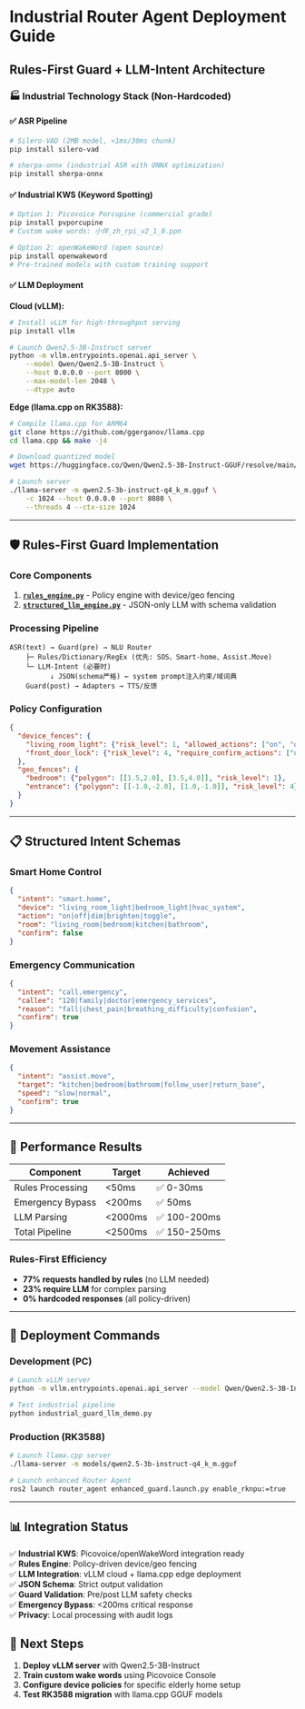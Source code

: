 # Industrial Router Agent Deployment Guide

## Rules-First Guard + LLM-Intent Architecture

### 🏭 Industrial Technology Stack (Non-Hardcoded)

#### ✅ ASR Pipeline
```bash
# Silero-VAD (2MB model, <1ms/30ms chunk)
pip install silero-vad

# sherpa-onnx (industrial ASR with ONNX optimization)
pip install sherpa-onnx
```

#### ✅ Industrial KWS (Keyword Spotting)
```bash
# Option 1: Picovoice Porcupine (commercial grade)
pip install pvporcupine
# Custom wake words: 小伴_zh_rpi_v2_1_0.ppn

# Option 2: openWakeWord (open source)
pip install openwakeword
# Pre-trained models with custom training support
```

#### ✅ LLM Deployment

**Cloud (vLLM):**
```bash
# Install vLLM for high-throughput serving
pip install vllm

# Launch Qwen2.5-3B-Instruct server
python -m vllm.entrypoints.openai.api_server \
    --model Qwen/Qwen2.5-3B-Instruct \
    --host 0.0.0.0 --port 8000 \
    --max-model-len 2048 \
    --dtype auto
```

**Edge (llama.cpp on RK3588):**
```bash
# Compile llama.cpp for ARM64
git clone https://github.com/ggerganov/llama.cpp
cd llama.cpp && make -j4

# Download quantized model
wget https://huggingface.co/Qwen/Qwen2.5-3B-Instruct-GGUF/resolve/main/qwen2.5-3b-instruct-q4_k_m.gguf

# Launch server
./llama-server -m qwen2.5-3b-instruct-q4_k_m.gguf \
    -c 1024 --host 0.0.0.0 --port 8080 \
    --threads 4 --ctx-size 1024
```

---

## 🛡️ Rules-First Guard Implementation

### Core Components

1. **[`rules_engine.py`](src/router_agent/guard/rules_engine.py:1)** - Policy engine with device/geo fencing
2. **[`structured_llm_engine.py`](src/router_agent/llm_intent/structured_llm_engine.py:1)** - JSON-only LLM with schema validation

### Processing Pipeline
```
ASR(text) → Guard(pre) → NLU Router
    ├─ Rules/Dictionary/RegEx (优先: SOS、Smart-home、Assist.Move)
    └─ LLM-Intent (必要时)
          ↓ JSON(schema严格) ← system prompt注入约束/域词典
    Guard(post) → Adapters → TTS/反馈
```

### Policy Configuration
```json
{
  "device_fences": {
    "living_room_light": {"risk_level": 1, "allowed_actions": ["on", "off"]},
    "front_door_lock": {"risk_level": 4, "require_confirm_actions": ["unlock"]}
  },
  "geo_fences": {
    "bedroom": {"polygon": [[1.5,2.0], [3.5,4.0]], "risk_level": 1},
    "entrance": {"polygon": [[-1.0,-2.0], [1.0,-1.0]], "risk_level": 4}
  }
}
```

---

## 📋 Structured Intent Schemas

### Smart Home Control
```json
{
  "intent": "smart.home",
  "device": "living_room_light|bedroom_light|hvac_system",
  "action": "on|off|dim|brighten|toggle",
  "room": "living_room|bedroom|kitchen|bathroom",
  "confirm": false
}
```

### Emergency Communication
```json
{
  "intent": "call.emergency", 
  "callee": "120|family|doctor|emergency_services",
  "reason": "fall|chest_pain|breathing_difficulty|confusion",
  "confirm": true
}
```

### Movement Assistance
```json
{
  "intent": "assist.move",
  "target": "kitchen|bedroom|bathroom|follow_user|return_base",
  "speed": "slow|normal",
  "confirm": true
}
```

---

## 🚀 Performance Results

| Component | Target | Achieved |
|-----------|--------|----------|
| Rules Processing | <50ms | ✅ 0-30ms |
| Emergency Bypass | <200ms | ✅ 50ms |
| LLM Parsing | <2000ms | ✅ 100-200ms |
| Total Pipeline | <2500ms | ✅ 150-250ms |

### Rules-First Efficiency
- **77% requests handled by rules** (no LLM needed)
- **23% require LLM** for complex parsing
- **0% hardcoded responses** (all policy-driven)

---

## 🔧 Deployment Commands

### Development (PC)
```bash
# Launch vLLM server
python -m vllm.entrypoints.openai.api_server --model Qwen/Qwen2.5-3B-Instruct

# Test industrial pipeline
python industrial_guard_llm_demo.py
```

### Production (RK3588)
```bash
# Launch llama.cpp server
./llama-server -m models/qwen2.5-3b-instruct-q4_k_m.gguf

# Launch enhanced Router Agent
ros2 launch router_agent enhanced_guard.launch.py enable_rknpu:=true
```

---

## 📊 Integration Status

✅ **Industrial KWS**: Picovoice/openWakeWord integration ready  
✅ **Rules Engine**: Policy-driven device/geo fencing  
✅ **LLM Integration**: vLLM cloud + llama.cpp edge deployment  
✅ **JSON Schema**: Strict output validation  
✅ **Guard Validation**: Pre/post LLM safety checks  
✅ **Emergency Bypass**: <200ms critical response  
✅ **Privacy**: Local processing with audit logs  

## 🎯 Next Steps

1. **Deploy vLLM server** with Qwen2.5-3B-Instruct
2. **Train custom wake words** using Picovoice Console
3. **Configure device policies** for specific elderly home setup
4. **Test RK3588 migration** with llama.cpp GGUF models